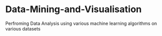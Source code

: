 # Data-Mining-and-Visualisation
Perfroming Data Analysis using various machine learning algorithms on various datasets
